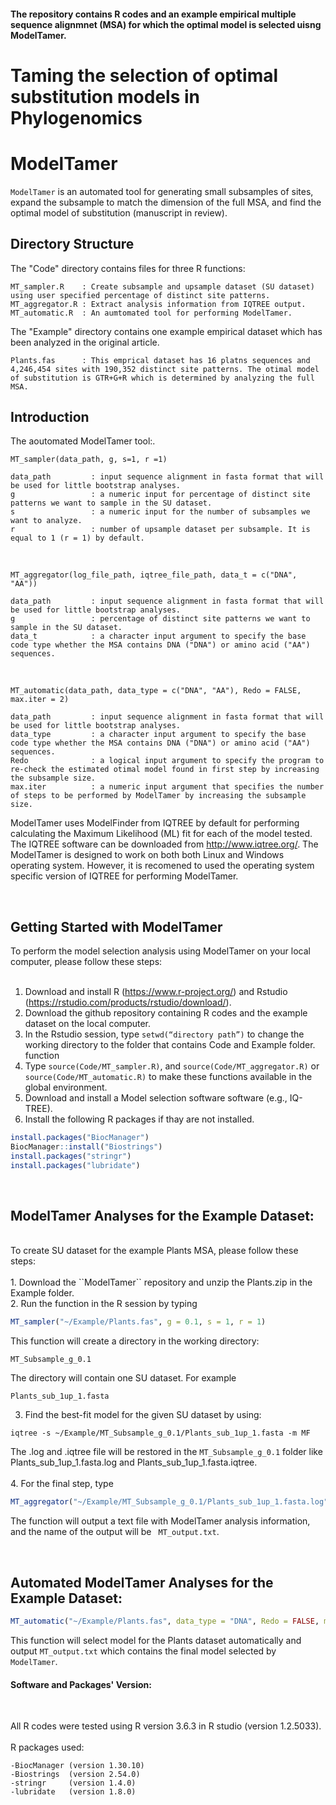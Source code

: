 #### The repository contains R codes and an example empirical multiple sequence alignmnet (MSA) for which the optimal model is selected uisng ModelTamer.

# Taming the selection of optimal substitution models in Phylogenomics

# ModelTamer 
``ModelTamer`` is an automated tool for generating small subsamples of sites, expand the subsample to match the dimension of the full MSA, and find the optimal model of substitution (manuscript in review).
<br />

## Directory Structure 

The "Code" directory contains files for three R functions:
```
MT_sampler.R    : Create subsample and upsample dataset (SU dataset) using user specified percentage of distinct site patterns.
MT_aggregator.R : Extract analysis information from IQTREE output. 
MT_automatic.R  : An aumtomated tool for performing ModelTamer. 
```
The "Example" directory contains one example empirical dataset which has been analyzed in the original article.  
```
Plants.fas      : This emprical dataset has 16 platns sequences and 4,246,454 sites with 190,352 distinct site patterns. The otimal model of substitution is GTR+G+R which is determined by analyzing the full MSA. 

```

## Introduction
The aoutomated ModelTamer tool:. 
<br />

```
MT_sampler(data_path, g, s=1, r =1)

data_path         : input sequence alignment in fasta format that will be used for little bootstrap analyses. 
g                 : a numeric input for percentage of distinct site patterns we want to sample in the SU dataset.
s                 : a numeric input for the number of subsamples we want to analyze. 
r                 : number of upsample dataset per subsample. It is equal to 1 (r = 1) by default. 
```
<br />

```
MT_aggregator(log_file_path, iqtree_file_path, data_t = c("DNA", "AA"))

data_path         : input sequence alignment in fasta format that will be used for little bootstrap analyses. 
g                 : percentage of distinct site patterns we want to sample in the SU dataset.
data_t            : a character input argument to specify the base code type whether the MSA contains DNA ("DNA") or amino acid ("AA") sequences. 

```
<br />

```
MT_automatic(data_path, data_type = c("DNA", "AA"), Redo = FALSE, max.iter = 2)

data_path         : input sequence alignment in fasta format that will be used for little bootstrap analyses. 
data_type         : a character input argument to specify the base code type whether the MSA contains DNA ("DNA") or amino acid ("AA") sequences.
Redo              : a logical input argument to specify the program to re-check the estimated otimal model found in first step by increasing the subsample size. 
max.iter          : a numeric input argument that specifies the number of steps to be performed by ModelTamer by increasing the subsample size.

```

ModelTamer uses ModelFinder from IQTREE by default for performing calculating the Maximum Likelihood (ML) fit for each of the model tested. The IQTREE software can be downloaded from http://www.iqtree.org/. The ModelTamer is designed to work on both both Linux and Windows operating system. However, it is recomened to used the operating system specific version of IQTREE for performing ModelTamer. 

<br />

## Getting Started with ModelTamer

To perform the model selection analysis using ModelTamer on your local computer, please follow these steps:<br /><br />
1.	Download and install R (https://www.r-project.org/) and Rstudio (https://rstudio.com/products/rstudio/download/).<br />
2.	Download the github repository containing R codes and the example dataset on the local computer. <br />
3.	In the Rstudio session, type ``setwd(“directory path”)`` to change the working directory to the folder that contains Code and Example folder. function<br />
4.	Type ``source(Code/MT_sampler.R)``, and ``source(Code/MT_aggregator.R)`` or  ``source(Code/MT_automatic.R)`` to make these functions available in the global environment. <br />
5.	Download and install a Model selection software software (e.g., IQ-TREE). <br />
6.	Install the following R packages if thay are not installed. 

```R
install.packages("BiocManager")
BiocManager::install("Biostrings")
install.packages("stringr")
install.packages("lubridate")
``` 

<br />

## ModelTamer Analyses for the Example Dataset:

<br />
To create SU dataset for the example Plants MSA, please follow these steps:<br /><br />
1.	Download the ``ModelTamer`` repository and unzip the Plants.zip in the Example folder. <br />
2.	Run the function in the R session by typing 

```R
MT_sampler("~/Example/Plants.fas", g = 0.1, s = 1, r = 1)
```

This function will create a directory in the working directory:

```
MT_Subsample_g_0.1
```

The directory will contain one SU dataset. For example 

```
Plants_sub_1up_1.fasta

```
3.	Find the best-fit model for the given SU dataset by using:<br />

``` 
iqtree -s ~/Example/MT_Subsample_g_0.1/Plants_sub_1up_1.fasta -m MF
```

The .log and .iqtree file will be restored in the ``MT_Subsample_g_0.1`` folder like Plants_sub_1up_1.fasta.log and Plants_sub_1up_1.fasta.iqtree. <br /><br />
4.	For the final step, type 

```R
MT_aggregator("~/Example/MT_Subsample_g_0.1/Plants_sub_1up_1.fasta.log", "~/Example/MT_Subsample_g_0.1/Plants_sub_1up_1.fasta.iqtree", data_t = "DNA" )
```
The function will output a text file with ModelTamer analysis information, and the name of the output will be `` MT_output.txt``.<br />

<br />

## Automated ModelTamer Analyses for the Example Dataset:

```R
MT_automatic("~/Example/Plants.fas", data_type = "DNA", Redo = FALSE, max.iter = 2 )
```
This function will select model for the Plants dataset automatically and output ``MT_output.txt`` which contains the final model selected by ``ModelTamer``.

#### Software and Packages' Version:

<br />

All R codes were tested using R version 3.6.3 in R studio (version 1.2.5033).
<br />  
R packages used:
<br />

```
-BiocManager (version 1.30.10)
-Biostrings  (version 2.54.0)
-stringr     (version 1.4.0)
-lubridate   (version 1.8.0)
```

<br />
<br />
